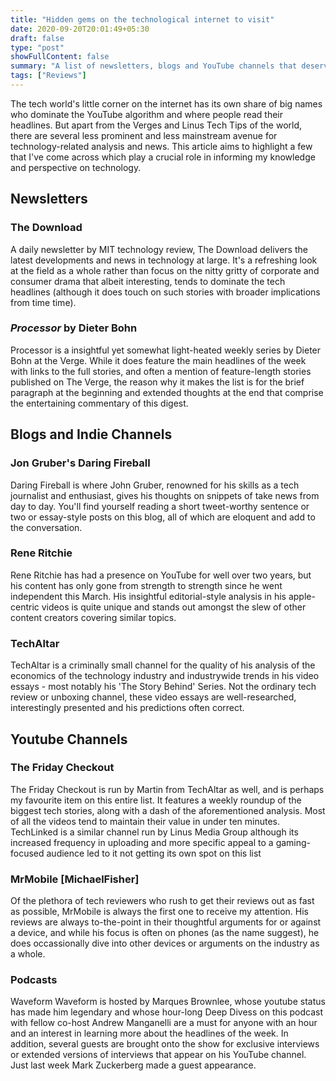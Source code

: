 ```yaml
---
title: "Hidden gems on the technological internet to visit"
date: 2020-09-20T20:01:49+05:30
draft: false
type: "post"
showFullContent: false
summary: "A list of newsletters, blogs and YouTube channels that deserve a visit from any tech enthusiast"
tags: ["Reviews"]
---
```


The tech world's little corner on the internet has its own share of big names who dominate the YouTube algorithm and where people read their headlines. But apart from the Verges and Linus Tech Tips of the world, there are several less prominent and less mainstream avenue for technology-related analysis and news. This article aims to highlight a few that I've come across which play a crucial role in informing my knowledge and perspective on technology.

## Newsletters

### The Download

A daily newsletter by MIT technology review, The Download delivers the latest developments and news in technology at large. It's a refreshing look at the field as a whole rather than focus on the nitty gritty of corporate and consumer drama that albeit interesting, tends to dominate the tech headlines (although it does touch on such stories with broader implications from time time).

### _Processor_ by Dieter Bohn

Processor is a insightful yet somewhat light-heated weekly series by Dieter Bohn at the Verge. While it does feature the main headlines of the week with links to the full stories, and often a mention of feature-length stories published on The Verge, the reason why it makes the list is for the brief paragraph at the beginning and extended thoughts at the end that comprise the entertaining commentary of this digest.

## Blogs and Indie Channels

### Jon Gruber's Daring Fireball

Daring Fireball is where John Gruber, renowned for his skills as a tech journalist and enthusiast, gives his thoughts on snippets of take news from day to day. You'll find yourself reading a short tweet-worthy sentence or two or essay-style posts on this blog, all of which are eloquent and add to the conversation.

### Rene Ritchie

Rene Ritchie has had a presence on YouTube for well over two years, but his content has only gone from strength to strength since he went independent this March. His insightful editorial-style analysis in his apple-centric videos is quite unique and stands out amongst the slew of other content creators covering similar topics.

### TechAltar

TechAltar is a criminally small channel for the quality of his analysis of the economics of the technology industry and industrywide trends in his video essays - most notably his 'The Story Behind' Series. Not the ordinary tech review or unboxing channel, these video essays are well-researched, interestingly presented and his predictions often correct.

## Youtube Channels

### The Friday Checkout

The Friday Checkout is run by Martin from TechAltar as well, and is perhaps my favourite item on this entire list. It features a weekly roundup of the biggest tech stories, along with a dash of the aforementioned analysis. Most of all the videos tend to maintain their value in under ten minutes. TechLinked is a similar channel run by Linus Media Group although its increased frequency in uploading and more specific appeal to a gaming-focused audience led to it not getting its own spot on this list

### MrMobile [MichaelFisher]

Of the plethora of tech reviewers who rush to get their reviews out as fast as possible, MrMobile is always the first one to receive my attention. His reviews are always to-the-point in their thoughtful arguments for or against a device, and while his focus is often on phones (as the name suggest), he does occassionally dive into other devices or arguments on the industry as a whole.

### Podcasts

Waveform
Waveform is hosted by Marques Brownlee, whose youtube status has made him legendary and whose hour-long Deep Divess on this podcast with fellow co-host Andrew Manganelli are a must for anyone with an hour and an interest in learning more about the headlines of the week. In addition, several guests are brought onto the show for exclusive interviews or extended versions of interviews that appear on his YouTube channel. Just last week Mark Zuckerberg made a guest appearance.
